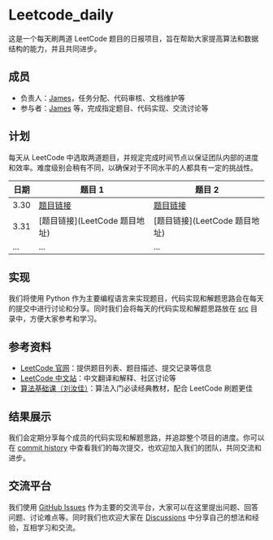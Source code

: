 # Leetcode_daily

这是一个每天刷两道 LeetCode 题目的日报项目，旨在帮助大家提高算法和数据结构的能力，并且共同进步。

## 成员

- 负责人：[James](https://github.com/leejamesss)，任务分配、代码审核、文档维护等
- 参与者：[James](https://github.com/leejamesss) 等，完成指定题目、代码实现、交流讨论等

## 计划

每天从 LeetCode 中选取两道题目，并规定完成时间节点以保证团队内部的进度和效率。难度级别会稍有不同，以确保对于不同水平的人都具有一定的挑战性。

| 日期 | 题目 1 | 题目 2 |
| --- | --- | --- |
| 3.30 | [题目链接](https://leetcode.cn/problems/two-sum/) | [题目链接](https://leetcode.cn/problems/add-two-numbers/) |
| 3.31 | [题目链接](LeetCode 题目地址) | [题目链接](LeetCode 题目地址) |
| ... | ... | ... |

## 实现

我们将使用 Python 作为主要编程语言来实现题目，代码实现和解题思路会在每天的提交中进行讨论和分享。同时我们会将每天的代码实现和解题思路放在 [src](/src) 目录中，方便大家参考和学习。

## 参考资料

- [LeetCode 官网](https://leetcode.com/)：提供题目列表、题目描述、提交记录等信息
- [LeetCode 中文站](https://leetcode-cn.com/)：中文翻译和解释、社区讨论等
- [算法基础课（刘汝佳）](https://www.acwing.com/course/detail/2/)：算法入门必读经典教材，配合 LeetCode 刷题更佳

## 结果展示

我们会定期分享每个成员的代码实现和解题思路，并追踪整个项目的进度。你可以在 [commit history](/commits/main) 中查看我们的每次提交，也欢迎加入我们的团队，共同交流和进步。

## 交流平台

我们使用 [GitHub Issues](/issues) 作为主要的交流平台，大家可以在这里提出问题、回答问题、讨论难点等。同时我们也欢迎大家在 [Discussions](/discussions) 中分享自己的想法和经验，互相学习和交流。
